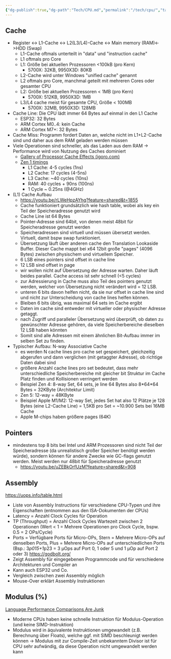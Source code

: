 ```yaml
---
{"dg-publish":true,"dg-path":"Tech/CPU.md","permalink":"/tech/cpu/","tags":["knowledge-base","german"],"created":"2025-03-14T14:31:36.653+01:00","updated":"2025-05-24T12:52:08.147+02:00"}
---
```


## Cache
- Register <-> L1-Cache <-> L2(L3/L4)-Cache <-> Main memory (RAM)<->HDD (Swap)
	- L1-Cache oftmals unterteilt in "data" und "instruction cache"
	- L1 oftmals pro Core
	- L1: Größe bei aktuellen Prozessoren <100kB (pro Kern)
		- 5700X: 32KB, 9950X3D: 80KB
	- L2-Cache wird unter Windows "unified cache" genannt
	- L2 oftmals pro Core, manchmal geteilt mit mehreren Cores oder gesamter CPU
	- L2: Größe bei aktuellen Prozessoren < 1MB (pro Kern)
		- 5700X: 512KB, 9950X3D: 1MB
	- L3/L4 cache meist für gesamte CPU, Größe < 100MB
		- 5700X: 32MB, 9950X3D: 128MB
- Cache Line: Die CPU lädt immer 64 Bytes auf einmal in den L1 Cache
	- ESP32: 32 Bytes
	- ARM Cortex M0..4: kein Cache
	- ARM Cortex M7+: 32 Bytes
- Cache Miss: Programm fordert Daten an, welche nicht im L1+L2-Cache sind und daher aus dem RAM geladen werden müssen
- Viele Operationen sind schneller, als das Laden aus dem RAM -> Performance wird von Nutzung des Caches dominiert
	- [Gallery of Processor Cache Effects (igoro.com)](https://igoro.com/archive/gallery-of-processor-cache-effects/)
	- [Zen 1 timings](https://www.7-cpu.com/cpu/Zen.html)
		- L1 Cache: 4-5 cycles (1ns)
		- L2 Cache: 17 cycles (4-5ns)
		- L3 Cache: ~40 cycles (10ns)
		- RAM: 40 cycles + 90ns (100ns)
		- 1 Cycle ~ 0.25ns (@4GHz)
- (L1) Cache Aufbau 
	- https://youtu.be/rLWeHpzAYhg?feature=shared&t=1855
	- Cache funktioniert grundsätzlich wie hash table, wobei als key ein Teil der Speicheradresse genutzt wird
	- Cache Line ist 64 Bytes
	- Pointer-Adresse sind 64bit, von denen meist 48bit für Speicheradresse genutzt werden 
	- Speicheradressen sind virtuell und müssen übersetzt werden. Virtuell, damit bspw swap funktioniert.
	- Übersetzung läuft über anderen cache den Translation Lookaside Buffer. Dieser Cache mappt bei x64 12bit große "pages" (4096 Bytes) zwischen physischem und virtuellem Speicher.
	- 6 LSB eines pointers sind offset in cache line
	- 12 LSB sind offset in page
	- wir wollen nicht auf Übersetzung der Adresse warten. Daher läuft beides parallel. Cache access ist sehr schnell (<5 cycles)
	- zur Adressierung in Cache muss also Teil des pointers genutzt werden, welcher von Übersetzung nicht verändert wird = 12 LSB. 
	- unteren 6 bits davon helfen nicht, da sie nur offset in cache line sind und nicht zur Unterscheidung von cache lines helfen können.
	- Bleiben 6 bits übrig, was maximal 64 sets im Cache ergibt
	- Daten im cache sind entweder mit virtueller oder physischer Adresse getaggt.
	- nach Zugriff und paralleler Übersetzung wird überprüft, ob daten zu gewünschter Adresse gehören, da viele Speicherbereiche dieselben 12 LSB haben könnten 
	- Somit sind alle Adressen mit einem ähnlichen Bit-Aufbau immer im selben Set zu finden.
- Typischer Aufbau: N-way Associative Cache
	- es werden N cache lines pro cache set gespeichert, gleichzeitig abgerufen und dann verglichen (mit getaggter Adresse), ob richtige Daten dabei sind
	- größere Anzahl cache lines pro set bedeutet, dass mehr unterschiedliche Speicherbereiche mit gleicher bit Struktur im Cache Platz finden und Kollisionen verringert werden 
	- Beispiel Zen 4: 8-way Set, 64 sets, je line 64 Bytes also 8\*64\*64 Bytes = 32KByte (Architektur Limit)
	- Zen 5: 12-way = 48KByte
	- Beispiel Apple M1/M2: 12-way Set, jedes Set hat also 12 Plätze je 128 Bytes (eine L2-Cache Line) = 1,5KB pro Set = ~10.900 Sets bei 16MB Cache
	- Apple M-chips haben größere pages (64K)
## Pointers
- mindestens top 8 bits bei Intel und ARM Prozessoren sind nicht Teil der Speicheradresse (da unrealistisch großer Speicher benötigt werden würde), sondern können für andere Zwecke wie GC-flags genutzt werden. Meist werden nur 48bit für Speicheradresse genutzt 
	- https://youtu.be/uZEBkOrfUzM?feature=shared&t=908
## Assembly
https://uops.info/table.html
- Liste von Assembly Instructions für verschiedene CPU-Typen und ihre Eigenschaften (entnommen aus den ISA-Dokumenten der CPUs)
- Latency = Anzahl Clock Cycles für Operation
- TP (Throughput) = Anzahl Clock Cycles Wartezeit zwischen 2 Operationen (Wert < 1 = Mehrere Operationen pro Clock Cycle, bspw. 0.5 = 2 OPs/Cycle)
- Ports = Verfügbare Ports für Micro-OPs, Stern = Mehrere Micro-OPs auf denselben Ports, Plus = Mehrere Micro-OPs auf unterschiedlichen Ports (Bsp.: 3*p015+1*p23 = 3 µOps auf Port 0, 1 oder 5 und 1 µOp auf Port 2 oder 3)
https://godbolt.org/
- Zeigt Assembly für eingegebenen Programmcode und für verschiedene Architekturen und Compiler an
- Kann auch ESP32 und Co.
- Vergleich zwischen zwei Assembly möglich
- Mouse-Over erklärt Assembly Instruktionen
## Modulus (%)
[Language Performance Comparisons Are Junk](https://www.youtube.com/watch?v=RrHGX1wwSYM)
- Moderne CPUs haben keine schnelle Instruktion für Modulus-Operation (und keine SIMD-Instruktion)
- Modulus wird in äquivalente Instruktionen umgewandelt (z.B. Berechnung über Floats), welche ggf. mit SIMD beschleunigt werden können
-> Modulus mit zur Compile-Zeit unbekanntem Divisor ist für CPU sehr aufwändig, da diese Operation nicht umgewandelt werden kann